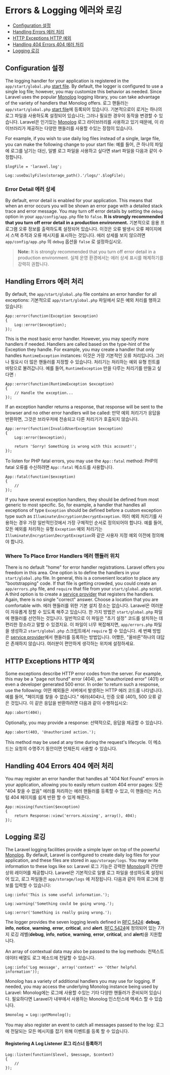 # Errors & Logging 에러와 로깅

- [Configuration 설정](#configuration)
- [Handling Errors 에러 처리](#handling-errors)
- [HTTP Exceptions HTTP 예외](#http-exceptions)
- [Handling 404 Errors 404 에러 처리](#handling-404-errors)
- [Logging 로깅](#logging)

<a name="configuration"></a>
## Configuration 설정

The logging handler for your application is registered in the `app/start/global.php` [start file](/docs/lifecycle#start-files). By default, the logger is configured to use a single log file; however, you may customize this behavior as needed. Since Laravel uses the popular [Monolog](https://github.com/Seldaek/monolog) logging library, you can take advantage of the variety of handlers that Monolog offers. 로그 핸들러는 `app/start/global.php` [start file](/docs/lifecycle#start-files)에 등록되어 있습니다. 기본적으로이 로거는 하나의 로그 파일을 사용하도록 설정되어 있습니다; 그러나 필요한 경우이 동작을 변경할 수 있습니다. Laravel은 인기있는 [Monolog](https://github.com/Seldaek/monolog) 로그 라이브러리를 사용하고 있기 때문에, 이 라이브러리가 제공하는 다양한 핸들러를 사용할 수있는 장점이 있습니다.

For example, if you wish to use daily log files instead of a single, large file, you can make the following change to your start file: 예를 들어, 큰 하나의 파일에 로그를 남기는 대신, 일별 로그 파일을 사용하고 싶다면 start 파일을 다음과 같이 수정합니다.

	$logFile = 'laravel.log';

	Log::useDailyFiles(storage_path().'/logs/'.$logFile);
	
### Error Detail 에러 상세

By default, error detail is enabled for your application. This means that when an error occurs you will be shown an error page with a detailed stack trace and error message. You may turn off error details by setting the `debug` option in your `app/config/app.php` file to `false`. **It is strongly recommended that you turn off error detail in a production environment.** 기본적으로 응용 프로그램 오류 정보를 출력하도록 설정되어 있습니다. 이것은 오류 발생시 오류 페이지에서 스택 추적과 오류 메시지를 표시하는 것입니다. 에러 상세를 보지 않으려면 `app/config/app.php` 의 `debug` 옵션을 `false` 로 설정하십시오.

> **Note:** It is strongly recommended that you turn off error detail in a production environment. 실제 운영 환경에서는 에러 상세 표시를 해제하기를 강력히 권합니다.

<a name="handling-errors"></a>
## Handling Errors 에러 처리

By default, the `app/start/global.php` file contains an error handler for all exceptions: 기본적으로 `app/start/global.php` 파일에서 모든 예외 처리를 행하고 있습니다:

	App::error(function(Exception $exception)
	{
		Log::error($exception);
	});

This is the most basic error handler. However, you may specify more handlers if needed. Handlers are called based on the type-hint of the Exception they handle. For example, you may create a handler that only handles `RuntimeException` instances: 이것은 가장 기본적인 오류 처리입니다. 그러나 필요시 더 많은 핸들러를 지정할 수 있습니다. 처리기는 처리하는 예외 유형 힌트를 바탕으로 불려갑니다. 예를 들어, `RuntimeException` 만을 다루는 처리기를 만들고 싶다면 :

	App::error(function(RuntimeException $exception)
	{
		// Handle the exception...
	});

If an exception handler returns a response, that response will be sent to the browser and no other error handlers will be called: 만약 예외 처리기가 응답을 반환하면, 그것은 브라우저에 전송되고 다른 처리기가 호출되지 않습니다.

	App::error(function(InvalidUserException $exception)
	{
		Log::error($exception);

		return 'Sorry! Something is wrong with this account!';
	});

To listen for PHP fatal errors, you may use the `App::fatal` method: PHP의 fatal 오류를 수신하려면 `App::fatal` 메소드를 사용합니다.

	App::fatal(function($exception)
	{
		//
	});

If you have several exception handlers, they should be defined from most generic to most specific. So, for example, a handler that handles all exceptions of type `Exception` should be defined before a custom exception type such as `Illuminate\Encryption\DecryptException`. 여러 예외 처리기를 사용하는 경우 가장 일반적인것에서 가장 구체적인 순서로 정의되어야 합니다. 예를 들어, 모든 예외를 처리하는 유형 `Exception` 예외 처리기는 `Illuminate\Encryption\DecryptException`와 같은 사용자 지정 예외 이전에 정의해야 합니다.

### Where To Place Error Handlers 에러 핸들러 위치

There is no default "home" for error handler registrations. Laravel offers you freedom in this area. One option is to define the handlers in your `start/global.php` file. In general, this is a convenient location to place any "bootstrapping" code. If that file is getting crowded, you could create an `app/errors.php` file, and `require` that file from your `start/global.php` script. A third option is to create a [service provider](/docs/ioc#service-providers) that registers the handlers. Again, there is no single "correct" answer. Choose a location that you are comfortable with. 에러 핸들러를 위한 기본 설치 장소는 없습니다. Laravel은 여러분이 자유롭게 정할 수 있도록 해주고 있습니다. 한 가지 방법은 `start/global.php` 파일에 핸들러를 선언하는 것입니다. 일반적으로 이 파일은 "초기 설정" 코드를 설치하는 데 편리한 장소라고 말할 수 있겠지요. 이 파일이 너무 복잡해지면, `app/errors.php` 파일을 생성하고 `start/global.php` 스크립트에서 `require` 할 수 있습니다. 세 번째 방법은 [service provider](/docs/ioc#service-providers)에서 핸들러를 등록하는 방법입니다. 어쨌든, "올바른"하나의 대답은 존재하지 않습니다. 여러분이 편안하게 생각하는 위치에 설정하세요.

<a name="http-exceptions"></a>
## HTTP Exceptions HTTP 예외

Some exceptions describe HTTP error codes from the server. For example, this may be a "page not found" error (404), an "unauthorized error" (401) or even a developer generated 500 error. In order to return such a response, use the following: 어떤 예외들은 서버에서 발생하는 HTTP 에러 코드를 나타냅니다. 예를 들어, "페이지를 찾을 수 없습니다." 에러(404)나, 인증 오류 (401), 500 오류 같은 것입니다. 이 같은 응답을 반환하려면 다음과 같이 수행하십시오:

	App::abort(404);

Optionally, you may provide a response: 선택적으로, 응답을 제공할 수 있습니다.

	App::abort(403, 'Unauthorized action.');

This method may be used at any time during the request's lifecycle. 이 메소드는 요청의 수명주기 동안이면 언제든지 사용할 수 있습니다.

<a name="handling-404-errors"></a>
## Handling 404 Errors 404 에러 처리

You may register an error handler that handles all "404 Not Found" errors in your application, allowing you to easily return custom 404 error pages: 모든 "404 찾을 수 없음" 에러를 처리하는 에러 핸들러를 등록할 수 있고, 이 핸들러는 커스텀 404 페이지를 쉽게 반환 할 수 있게 해준다.

	App::missing(function($exception)
	{
		return Response::view('errors.missing', array(), 404);
	});

<a name="logging"></a>
## Logging 로깅

The Laravel logging facilities provide a simple layer on top of the powerful [Monolog](http://github.com/seldaek/monolog). By default, Laravel is configured to create daily log files for your application, and these files are stored in `app/storage/logs`. You may write information to these logs like so: Laravel 로그 기능은 강력한 [Monolog](http://github.com/seldaek/monolog)의 간단한 상위 레이어를 제공합니다. Laravel은 기본적으로 일별 로그 파일을 생성하도록 설정되어 있고, 로그 파일들은 `app/storage/logs` 에 저장됩니다. 다음과 같이 하여 로그에 정보를 입력할 수 있습니다:

	Log::info('This is some useful information.');

	Log::warning('Something could be going wrong.');

	Log::error('Something is really going wrong.');

The logger provides the seven logging levels defined in [RFC 5424](http://tools.ietf.org/html/rfc5424): **debug**, **info**, **notice**, **warning**, **error**, **critical**, and **alert**. [RFC 5424](http://tools.ietf.org/html/rfc5424)에 정의되어 있는 7가지 로깅 레벨(**debug**, **info**, **notice**, **warning**, **error**, **critical**, and **alert**)을 지원합니다.

An array of contextual data may also be passed to the log methods: 컨텍스트 데이터 배열도 로그 메소드에 전달할 수 있습니다.

	Log::info('Log message', array('context' => 'Other helpful information'));

Monolog has a variety of additional handlers you may use for logging. If needed, you may access the underlying Monolog instance being used by Laravel: Monolog에는 로그에 사용할 수있는 기타 다양한 핸들러가 준비되어 있습니다. 필요하다면 Laravel가 내부에서 사용하는 Monolog 인스턴스에 액세스 할 수 있습니다.

	$monolog = Log::getMonolog();

You may also register an event to catch all messages passed to the log: 로그에 전달되는 모든 메시지를 잡기 위해 이벤트를 등록 할 수 있습니다.

#### Registering A Log Listener 로그 리스너 등록하기

	Log::listen(function($level, $message, $context)
	{
		//
	});
